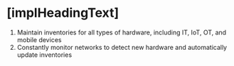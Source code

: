 # [implHeadingText]

1.  Maintain inventories for all types of hardware, including IT, IoT, OT, and mobile devices
2.  Constantly monitor networks to detect new hardware and automatically update 
inventories
